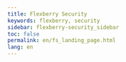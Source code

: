 ```yaml
---
title: Flexberry Security
keywords: flexberry, security
sidebar: flexberry-security_sidebar
toc: false
permalink: en/fs_landing_page.html
lang: en
---
```


